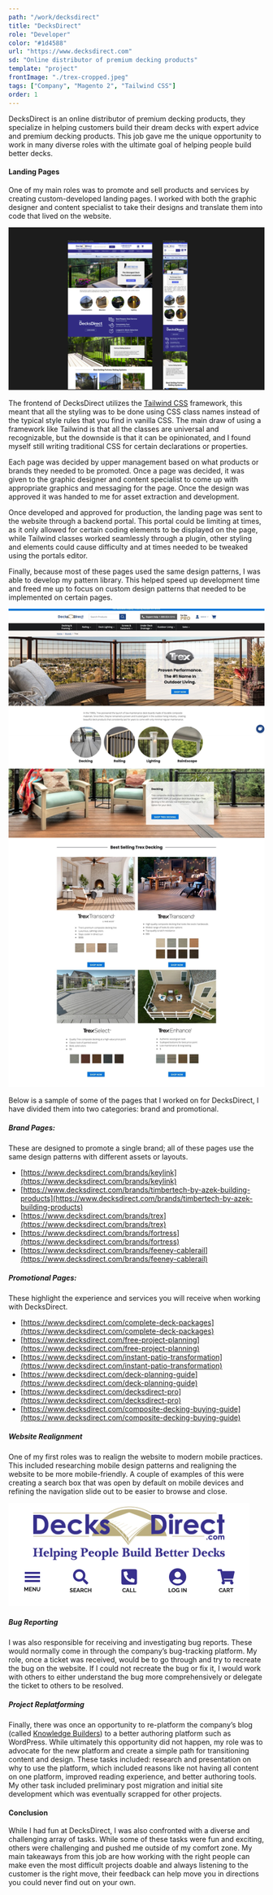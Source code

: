 ```yaml
---
path: "/work/decksdirect"
title: "DecksDirect"
role: "Developer"
color: "#1d4588"
url: "https://www.decksdirect.com"
sd: "Online distributor of premium decking products"
template: "project"
frontImage: "./trex-cropped.jpeg"
tags: ["Company", "Magento 2", "Tailwind CSS"]
order: 1
---
```


DecksDirect is an online distributor of premium decking products, they specialize in helping customers build their dream decks with expert advice and premium decking products. This job gave me the unique opportunity to work in many diverse roles with the ultimate goal of helping people build better decks.

#### Landing Pages

One of my main roles was to promote and sell products and services by creating custom-developed landing pages. I worked with both the graphic designer and content specialist to take their designs and translate them into code that lived on the website.

![A sample of the Figma design that I received to develop into code.](./figma.png)

The frontend of DecksDirect utilizes the [Tailwind CSS](https://tailwindcss.com/) framework, this meant that all the styling was to be done using CSS class names instead of the typical style rules that you find in vanilla CSS. The main draw of using a framework like Tailwind is that all the classes are universal and recognizable, but the downside is that it can be opinionated, and I found myself still writing traditional CSS for certain declarations or properties.

Each page was decided by upper management based on what products or brands they needed to be promoted. Once a page was decided, it was given to the graphic designer and content specialist to come up with appropriate graphics and messaging for the page. Once the design was approved it was handed to me for asset extraction and development.

Once developed and approved for production, the landing page was sent to the website through a backend portal. This portal could be limiting at times, as it only allowed for certain coding elements to be displayed on the page, while Tailwind classes worked seamlessly through a plugin, other styling and elements could cause difficulty and at times needed to be tweaked using the portals editor.

Finally, because most of these pages used the same design patterns, I was able to develop my pattern library. This helped speed up development time and freed me up to focus on custom design patterns that needed to be implemented on certain pages.

![The Trex brand page.](./trex.jpeg)

Below is a sample of some of the pages that I worked on for DecksDirect, I have divided them into two categories: brand and promotional.

##### Brand Pages:

These are designed to promote a single brand; all of these pages use the same design patterns with different assets or layouts.

- [https://www.decksdirect.com/brands/keylink](https://www.decksdirect.com/brands/keylink)
- [https://www.decksdirect.com/brands/timbertech-by-azek-building-products](https://www.decksdirect.com/brands/timbertech-by-azek-building-products)
- [https://www.decksdirect.com/brands/trex](https://www.decksdirect.com/brands/trex)
- [https://www.decksdirect.com/brands/fortress](https://www.decksdirect.com/brands/fortress)
- [https://www.decksdirect.com/brands/feeney-cablerail](https://www.decksdirect.com/brands/feeney-cablerail)

##### Promotional Pages:

These highlight the experience and services you will receive when working with DecksDirect.

- [https://www.decksdirect.com/complete-deck-packages](https://www.decksdirect.com/complete-deck-packages)
- [https://www.decksdirect.com/free-project-planning](https://www.decksdirect.com/free-project-planning)
- [https://www.decksdirect.com/instant-patio-transformation](https://www.decksdirect.com/instant-patio-transformation)
- [https://www.decksdirect.com/deck-planning-guide](https://www.decksdirect.com/deck-planning-guide)
- [https://www.decksdirect.com/decksdirect-pro](https://www.decksdirect.com/decksdirect-pro)
- [https://www.decksdirect.com/composite-decking-buying-guide](https://www.decksdirect.com/composite-decking-buying-guide)

##### Website Realignment

One of my first roles was to realign the website to modern mobile practices. This included researching mobile design patterns and realigning the website to be more mobile-friendly. A couple of examples of this were creating a search box that was open by default on mobile devices and refining the navigation slide out to be easier to browse and close.

![The mobile header when I started at DecksDirect](./header.png)

##### Bug Reporting

I was also responsible for receiving and investigating bug reports. These would normally come in through the company’s bug-tracking platform. My role, once a ticket was received, would be to go through and try to recreate the bug on the website. If I could not recreate the bug or fix it, I would work with others to either understand the bug more comprehensively or delegate the ticket to others to be resolved.

##### Project Replatforming

Finally, there was once an opportunity to re-platform the company’s blog (called [Knowledge Builders](https://www.decksdirect.com/knowledge-builders)) to a better authoring platform such as WordPress. While ultimately this opportunity did not happen, my role was to advocate for the new platform and create a simple path for transitioning content and design. These tasks included: research and presentation on why to use the platform, which included reasons like not having all content on one platform, improved reading experience, and better authoring tools. My other task included preliminary post migration and initial site development which was eventually scrapped for other projects.

#### Conclusion

While I had fun at DecksDirect, I was also confronted with a diverse and challenging array of tasks. While some of these tasks were fun and exciting, others were challenging and pushed me outside of my comfort zone. My main takeaways from this job are how working with the right people can make even the most difficult projects doable and always listening to the customer is the right move, their feedback can help move you in directions you could never find out on your own.
